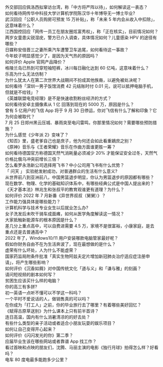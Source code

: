 外交部回应佩洛西拟窜访台湾，称「中方将严阵以待」，如何解读这一表态？  
如何看待网传华中科技大学计算机学院陈汉华十年博导无一博士毕业?  
武汉回应「公职人员购房可预发 15 万补贴」，称「未来 5 年内会从收入中扣除」，这意味着什么？  
江西国控回应「网传一员工在朋友圈炫富秀权」，称「正在核实」，目前情况如何？  
两岁女童患尖锐湿疣，警方已介入调查，具体情况如何？儿童感染 HPV 的途径有哪些？  
日媒称安倍晋三之妻所乘汽车遭警卫车追尾，如何看待这一事故？  
今年蚊子明显感觉少了，是因为天气热的原因吗？  
如何评价 Apple 官网产品降价？  
格陵兰岛已热到可穿短袖短裤，冰川每日融化达到 60 亿吨，这意味着什么？  
乐高为什么无法仿制？  
为什么犹太人在第二次世界大战期间不扮成其他族裔，以避免被处决呢？  
如何看待「深圳一男子饭馆消费 42 元结账时付 0.01 元，说可以抵押电脑手机，但就是不给钱」？  
《英雄联盟电竞经理》是不是快速收割粉丝经济的方式？  
如何看待安卓主摄像素从 1 亿 回落到现在的 5000 万，原因是什么？  
曾有 5 亿用户的飞信 App 将于 9 月 30 日停运，你对飞信有什么了解和印象？它为何会被取代？  
7 月 25 日郑州黑云压城、暴雨突至电闪雷鸣，你那里情况如何？需要哪些预防措施？  
为什么感觉《少年派 2》变味了？  
《知否》里，盛老爹自己也是庶子，他为何还会如此看重嫡庶之别？  
《原神》音乐与《王者荣耀》音乐在作曲方面谁更胜一筹？  
如何看待德国官方称德国天然气消耗量必须减少 20% 才能保证安全过冬，天然气价格比俄乌冲突前增长三倍？  
怎么看罗永浩新公司选择用飞书？中小公司用飞书有什么优势？  
「 问天 」 实验舱发射成功，对普通群众的生活有什么意义?  
从世界前八到亚洲前八，中国男篮退步明显，你认为男篮退步的原因都有哪些？  
现在数学、物理、化学的基础知识体系中，有哪些经典公式是中国人提出来的？  
《天才基本法》林兆生和张叔平的教育观谁更有道理？为什么？  
如何评价 2022 年 7 月新番《异世界叔叔（舅舅）》？  
工作能力强具体是哪些能力？  
计算机科学与技术专业女生以后就业怎么办?  
女子洗发后未吹干骑车成面瘫，如何从医学角度解读这一情况？  
大家抵触新能源车的根本原因是什么？  
差几分上重点高中，可以自费进需要 4.5 万，家境不是很富裕，小康家庭，是去重点还是去普通高中？  
2022 年了，Windows10/11 用户安装哪款电脑管家最好呢？  
假如你财务自由不在为生活奔波了，现在最想做的是什么？  
虚荣有什么坏处，人为什么不能虚荣？  
国家药监局附条件批准「真实生物阿兹夫定片增加新冠肺炎治疗适应症注册申请」，将产生哪些影响？  
如何评价《沉香如屑》对中国传统文化「道与义」和「谦与雅」的刻画？  
请问短视频的剧本如何写？  
贫困生应该买什么样的电脑？  
你的高三有多拼?  
初一英语一点听不懂可以不学这一科吗？  
一个平时不爱说话的人，做销售真的可以吗？  
在你成为「打工人」之前，你的毕业旅行去了哪里？有着哪些美好回忆？  
《赋得古原草送别》为什么课本上只有前半首诗？  
连日高温，国内有什么消暑清凉的的好去处？  
有些什么类型的亲子活动或者适合小朋友玩耍的娱乐项目？  
如何让自己变得开心起来？  
如何评价《闪闪发光的你》第二季？  
应届毕业生该在哪些网站或者靠谱 App 找工作？  
看过首映和点映的朋友们，沈腾、马丽主演的电影《独行月球》拍得怎么样？好看吗？  
电车 80 度电最多能跑多少公里？  
